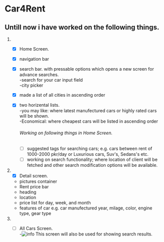 # Car4Rent
## Untill now i have worked on the following things.

1. - [x] Home Screen.  
   - [x] navigation bar  
   - [x] search bar. with pressable options which opens a new screen for advance searches.  
   -search for your car input field  
   -city picker
   - [x] made a list of all cities in ascending order 
   - [x] two horizental lists.  
     -you may like: where latest manufectured cars or highly rated cars will be shown.  
     -Economical: where cheapest cars will be listed in ascending order
     
     ###### Working on following things in Home Screen.  
     - [ ] suggested tags for searching cars; e.g. cars between rent of 1000-2000 pkr/day  or Luxurious cars, Suv's, Sedans's etc.
     - [ ] working on search functionality; where location of client will be fetched and other search modification options will be available.  
  
2. - [x] Detail screen.  
    - pictures container
    - Rent price bar
    - heading
    - location
    - price list for day, week, and month
    - features of car e.g. car manufectured year, milage, color, engine type, gear type
 
 3. - [ ] All Cars Screen.  
     -![info](https://www.vappingo.com/word-blog/wp-content/uploads/2011/02/exclamation_mark.png) This screen will also be used for showing search results.
     
